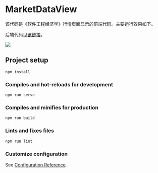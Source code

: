 # MarketDataView

该代码是《软件工程经济学》行情页面显示的前端代码。主要运行效果如下。

后端代码见[该链接](https://github.com/Masterlong-Dragon/MarketDataCapturer)。

<img src="https://i.postimg.cc/Fsywf73Q/c36c32789ece52348033fd47250408a1.png" />

## Project setup
```
npm install
```

### Compiles and hot-reloads for development
```
npm run serve
```

### Compiles and minifies for production
```
npm run build
```

### Lints and fixes files
```
npm run lint
```

### Customize configuration
See [Configuration Reference](https://cli.vuejs.org/config/).
